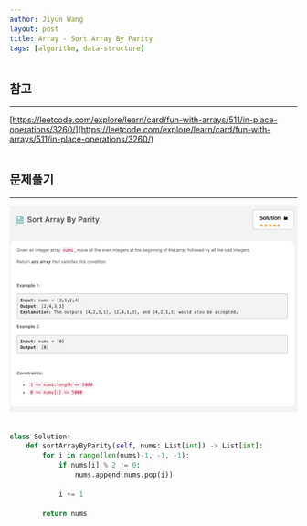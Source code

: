```yaml
---
author: Jiyun Wang
layout: post
title: Array - Sort Array By Parity
tags: [algorithm, data-structure]
---
```


## 참고
---
[https://leetcode.com/explore/learn/card/fun-with-arrays/511/in-place-operations/3260/](https://leetcode.com/explore/learn/card/fun-with-arrays/511/in-place-operations/3260/)
<br><br>

## 문제풀기
---

![Sort Array By Parity](/assets/array/13.png)

```python

class Solution:
    def sortArrayByParity(self, nums: List[int]) -> List[int]:
        for i in range(len(nums)-1, -1, -1):
            if nums[i] % 2 != 0:
                nums.append(nums.pop(i))

            i += 1

        return nums

```
